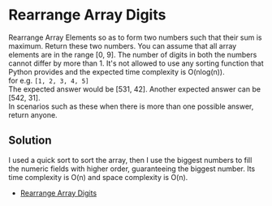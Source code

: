 # Rearrange Array Digits

Rearrange Array Elements so as to form two numbers such that their sum is maximum. 
Return these two numbers. You can assume that all array elements are in the range [0, 9]. 
The number of digits in both the numbers cannot differ by more than 1. It's not allowed to 
use any sorting function that Python provides and the expected time complexity is O(nlog(n)).
<br>
for e.g. `[1, 2, 3, 4, 5]`
<br>
The expected answer would be [531, 42]. Another expected answer can be [542, 31]. 
<br>In scenarios such as these when there is more than one possible answer, return anyone.

## Solution

I used a quick sort to sort the array, then I use the biggest numbers to fill the numeric fields with 
higher order, guaranteeing the biggest number. Its time complexity is O(n) and 
space complexity is O(n).

- [Rearrange Array Digits](#Problem_3_rearrange_array_digits/Problem_3_rearrange_array_digits.py)
